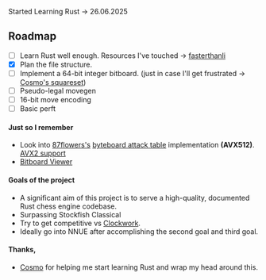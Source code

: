 Started Learning Rust -> 26.06.2025

## Roadmap
- [ ] Learn Rust well enough. Resources I've touched -> [fasterthanli](<https://fasterthanli.me/articles/a-half-hour-to-learn-rust>)
- [X] Plan the file structure.
- [ ] Implement a 64-bit integer bitboard. (just in case I'll get frustrated -> [Cosmo's squareset](<https://github.com/cosmobobak/viridithas/blob/master/src/chess/squareset.rs>))
- [ ] Pseudo-legal movegen
- [ ] 16-bit move encoding
- [ ] Basic perft

#### Just so I remember
- Look into [87flowers's](<https://github.com/87flowers>) [byteboard attack table](<https://87flowers.com/byteboard-attack-tables-1/>) implementation **(AVX512)**. [AVX2 support](<https://github.com/official-clockwork/Clockwork/commit/5a8a38afed3b15a23059efb25dd4ed3547775e3e>)
- [Bitboard Viewer](<https://tearth.dev/bitboard-viewer/>)

#### Goals of the project
 * A significant aim of this project is to serve a high-quality, documented Rust chess engine codebase.
 * Surpassing Stockfish Classical
 * Try to get competitive vs [Clockwork](<https://github.com/official-clockwork/clockwork>).
 * Ideally go into NNUE after accomplishing the second goal and third goal.

#### Thanks,
- [Cosmo](<https://github.com/cosmobobak>) for helping me start learning Rust and wrap my head around this.
